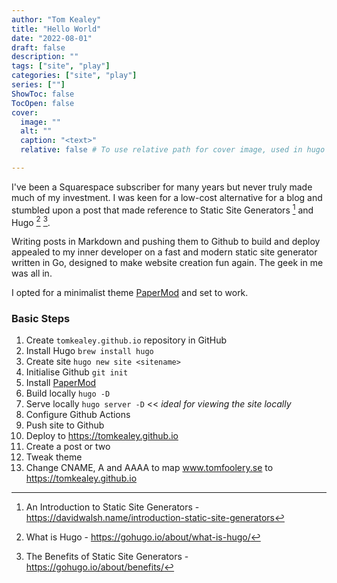 ```yaml
---
author: "Tom Kealey"
title: "Hello World"
date: "2022-08-01"
draft: false
description: ""
tags: ["site", "play"]
categories: ["site", "play"]
series: [""]
ShowToc: false
TocOpen: false
cover:
  image: ""
  alt: ""
  caption: "<text>"
  relative: false # To use relative path for cover image, used in hugo Page-bundles

---
```

I've been a Squarespace subscriber for many years but never truly made much of my investment. I was keen for a low-cost alternative for a blog and stumbled upon a post that made reference to Static Site Generators [^1] and Hugo [^2] [^3].

[^1]: An Introduction to Static Site Generators - https://davidwalsh.name/introduction-static-site-generators
[^2]: What is Hugo - https://gohugo.io/about/what-is-hugo/
[^3]: The Benefits of Static Site Generators - https://gohugo.io/about/benefits/

Writing posts in Markdown and pushing them to Github to build and deploy appealed to my inner developer on a fast and modern static site generator written in Go, designed to make website creation fun again. The geek in me was all in.

I opted for a minimalist theme [PaperMod](https://themes.gohugo.io/themes/hugo-papermod/) and set to work.

### Basic Steps

1. Create `tomkealey.github.io` repository in GitHub
2. Install Hugo `brew install hugo`
3. Create site `hugo new site <sitename>` 
4. Initialise Github `git init`
5. Install [PaperMod](https://github.com/adityatelange/hugo-PaperMod/wiki/Installation)
6. Build locally `hugo -D`
7. Serve locally `hugo server -D` << *ideal for viewing the site locally*
8. Configure Github Actions
9. Push site to Github
10. Deploy to https://tomkealey.github.io
11. Create a post or two
12. Tweak theme
13. Change CNAME, A and AAAA to map www.tomfoolery.se to https://tomkealey.github.io
